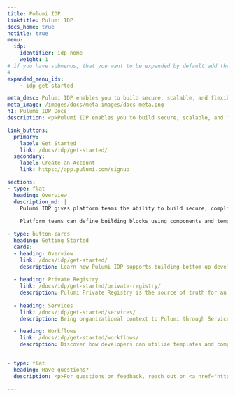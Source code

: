 ```yaml
---
title: Pulumi IDP
linktitle: Pulumi IDP
docs_home: true
notitle: true
menu:
  idp:
    identifier: idp-home
    weight: 1
# if you have submenus, that you want to be expanded by default add their menu ids here.
#
expanded_menu_ids:
    - idp-get-started

meta_desc: Pulumi IDP enables you to build secure, scalable, and flexible internal developer platforms.
meta_image: /images/docs/meta-images/docs-meta.png
h1: Pulumi IDP Docs
description: <p>Pulumi IDP enables you to build secure, scalable, and flexible internal developer platforms.</p>

link_buttons:
  primary:
    label: Get Started
    link: /docs/idp/get-started/
  secondary:
    label: Create an Account
    link: https://app.pulumi.com/signup

sections:
- type: flat
  heading: Overview
  description_md: |
    Pulumi IDP gives platform teams the ability to build secure, compliant, and customizable golden paths for provisioning infrastructure. It uses a bottom-up approach, ensuring best practices are codified from the start. 
    
    Platform teams can define building blocks using components and templates, enabling developers to consume them in the way that best suits them. Developers can leverage components when writing Pulumi programs in their preferred programming language, scaffold components using low-code YAML templates, or deploy templates point-and-click from the Pulumi console.

- type: button-cards
  heading: Getting Started
  cards:
  - heading: Overview
    link: /docs/idp/get-started/
    description: Learn how Pulumi IDP supports building bottom-up developers workflows.
  
  - heading: Private Registry
    link: /docs/idp/get-started/private-registry/
    description: Pulumi Private Registry is the source of truth for an organization’s infrastructure building blocks that power provisioning workflows in Pulumi.
  
  - heading: Services
    link: /docs/idp/get-started/services/
    description: Bring organizational context to Pulumi through Services, the logical grouping of Pulumi entities.

  - heading: Workflows
    link: /docs/idp/get-started/workflows/
    description: Discover how developers can utilize templates and components in any workflow.


- type: flat
  heading: Have questions?
  description: <p>For questions or feedback, reach out on <a href="https://slack.pulumi.com" target="_blank">community Slack</a>, <a href="https://github.com/pulumi" target="_blank">GitHub</a>, or <a href="/support/">contact support</a>.</p>

---
```

